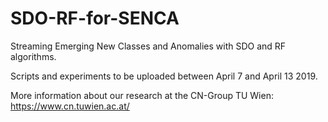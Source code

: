 # SDO-RF-for-SENCA
Streaming Emerging New Classes and Anomalies with SDO and RF algorithms.

Scripts and experiments to be uploaded between April 7 and April 13 2019.

More information about our research at the CN-Group TU Wien:
https://www.cn.tuwien.ac.at/
